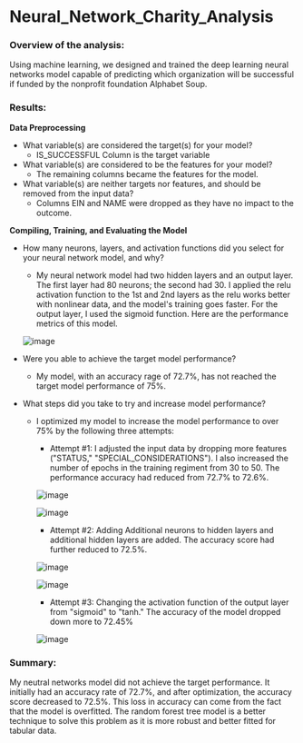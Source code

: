 # Neural_Network_Charity_Analysis

### Overview of the analysis: 

Using machine learning, we designed and trained the deep learning neural networks model capable of predicting which organization will be successful if funded by the nonprofit foundation Alphabet Soup.

### Results:
**Data Preprocessing**
* What variable(s) are considered the target(s) for your model?
  * IS_SUCCESSFUL Column is the target variable
* What variable(s) are considered to be the features for your model?
  * The remaining columns became the features for the model.
* What variable(s) are neither targets nor features, and should be removed from the input data?
  * Columns EIN and NAME were dropped as they have no impact to the outcome.

**Compiling, Training, and Evaluating the Model**
* How many neurons, layers, and activation functions did you select for your neural network model, and why?
  * My neural network model had two hidden layers and an output layer. The first layer had 80 neurons; the second had 30. I applied the relu activation function to the 1st and 2nd layers as the relu works better with nonlinear data, and the model's training goes faster. For the output layer, I used the sigmoid function. Here are the performance metrics of this model.
   
   ![image](https://user-images.githubusercontent.com/100629325/195735418-008134d0-9b1a-4d1d-96a5-2c07e38c2882.png)

* Were you able to achieve the target model performance?
  * My model, with an accuracy rage of 72.7%, has not reached the target model performance of 75%.
  
* What steps did you take to try and increase model performance?
  * I optimized my model to increase the model performance to over 75% by the following three attempts:
    
    * Attempt #1: I adjusted the input data by dropping more features ("STATUS," "SPECIAL_CONSIDERATIONS"). I also increased the number of epochs in the training regiment from 30 to 50. The performance accuracy had reduced from 72.7% to 72.6%.
    
    ![image](https://user-images.githubusercontent.com/100629325/195692858-b3b2bc14-ab17-4e0f-b581-ede4dfcb92d3.png)

    ![image](https://user-images.githubusercontent.com/100629325/195735571-74ef79bd-d06a-4dc3-9523-a72807144c40.png)

    * Attempt #2: Adding Additional neurons to hidden layers and additional hidden layers are added. The accuracy score had further reduced to 72.5%.
      
    ![image](https://user-images.githubusercontent.com/100629325/195689709-0cb9e18b-aa62-47df-af34-c2d2a544dcab.png)
    
    ![image](https://user-images.githubusercontent.com/100629325/195735623-4d9ed5fc-4563-4e87-853d-855536d112f0.png)
    
    * Attempt #3: Changing the activation function of the output layer from "sigmoid" to "tanh." The accuracy of the model dropped down more to 72.45%
      
    ![image](https://user-images.githubusercontent.com/100629325/195735698-cb261284-5e2e-4405-ac51-020692aadcd4.png)
### Summary:

My neutral networks model did not achieve the target performance. It initially had an accuracy rate of 72.7%, and after optimization, the accuracy score decreased to 72.5%. This loss in accuracy can come from the fact that the model is overfitted. The random forest tree model is a better technique to solve this problem as it is more robust and better fitted for tabular data.
